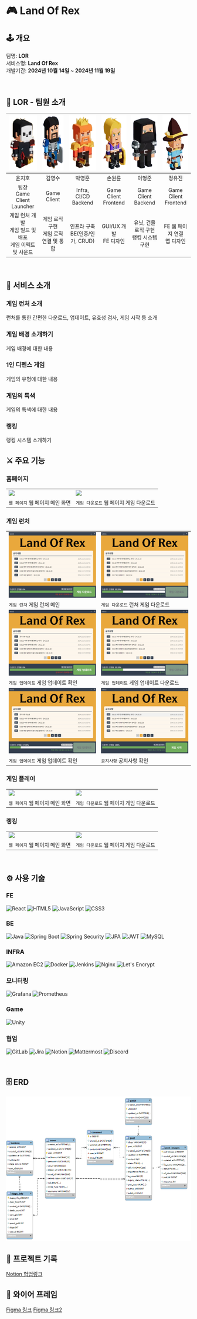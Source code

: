 # 🎮 **Land Of Rex**

## 🕹️ 개요

팀명: **LOR**  
  서비스명: **Land Of Rex**  
  개발기간: **2024년 10월 14일 ~ 2024년 11월 19일**  

<br>

## 🏹 LOR - 팀원 소개
|             <img src="./docs/Image/Profile/yjh.png" width="100%" height="150">              | <img src="./docs/Image/Profile/kys.png" width="100%" height="150"> | <img src="./docs/Image/Profile/pyh.png" width="100%" height="150"> | <img src="./docs/Image/Profile/syr.png" width="100%" height="150">|<img src="./docs/Image/Profile/lhj.png" width="100%" height="150">       |           <img src="./docs/Image/Profile/jyj.png" width="100%" height="150">           |
| :-----------------------------------------------------------------------------------: | :----------------------------------------------------------: | :----------------------------------------------------------: | :------------------------------------------------------------------------------------: | :----------------------------------------------------------------------: | :------------------------------------------------------------------------------: |
|                                        윤지호                                         |                            김영수                            |                            박영훈                            |                                         손원륜                                         |                                  이형준                                  |                                      정유진                                      |
|                                  팀장<br>Game Client<br>Launcher                                  |                         Game Client                          |                         Infra, CI/CD<br>Backend                          |                                Game Client<br>Frontend                                 |                     Game Client<br>Backend                      |                            Game Client<br>Frontend                             |
| 게임 런처 개발<br>게임 빌드 및 배포<br>게임 이펙트 및 사운드 |          게임 로직 구현<br>게임 로직 연결 및 통합           |        인프라 구축<br>BE(인증/인가, CRUD)        | GUI/UX 개발<br>FE 디자인 | 유닛, 건물 로직 구현<br>랭킹 시스템 구현 | FE 웹 페이지 연결<br>맵 디자인 |

<br>  

## 🔋 서비스 소개
### 게임 런처 소개
런처를 통한 간편한 다운로드, 업데이트, 유효성 검사, 게임 시작 등 소개

### 게임 배경 소개하기
게임 배경에 대한 내용

### 1인 디펜스 게임
게임의 유형에 대한 내용

### 게임의 특색
게임의 특색에 대한 내용

### 랭킹
랭킹 시스템 소개하기

## ⚔️ 주요 기능

### 홈페이지

|                                           |                                         |
| ----------------------------------------- | --------------------------------------- |
| <img src="./docs/Image/Web/웹메인.gif">     | <img src="./docs/Image/download.gif">   |
| `웹 페이지` 웹 페이지 메인 화면           | `게임 다운로드` 웹 페이지 게임 다운로드 |


### 게임 런처

|                                           |                                         |
| ----------------------------------------- | --------------------------------------- |
| <img src="./docs/Image/LauncherImage/03_런처 시작 화면.png">     | <img src="./docs/Image/LauncherImage/04-2_게임 다운로드.png">   |
| `게임 런처` 게임 런처 메인           | `게임 다운로드` 런처 게임 다운로드 |
| <img src="./docs/Image/LauncherImage/06-1_게임 업데이트 화면.png">     | <img src="./docs/Image/LauncherImage/04-2_게임 다운로드.png">   |
| `게임 업데이트` 게임 업데이트 확인           | `게임 업데이트` 게임 업데이트 다운로드 |
| <img src="./docs/Image/LauncherImage/07-1_게임 유효성 검사.png">     | <img src="./docs/Image/LauncherImage/05-3_런처 메인 화면 - 공지사항.png">   |
| `게임 업데이트` 게임 업데이트 확인           | `공지사항` 공지사항 확인 |

### 게임 플레이

|                                           |                                         |
| ----------------------------------------- | --------------------------------------- |
| <img src="./docs/Image/web-main.png">     | <img src="./docs/Image/download.gif">   |
| `웹 페이지` 웹 페이지 메인 화면           | `게임 다운로드` 웹 페이지 게임 다운로드 |


### 랭킹

|                                           |                                         |
| ----------------------------------------- | --------------------------------------- |
| <img src="./docs/Image/web-main.png">     | <img src="./docs/Image/download.gif">   |
| `웹 페이지` 웹 페이지 메인 화면           | `게임 다운로드` 웹 페이지 게임 다운로드 |


<br>

## ⚙️ 사용 기술

### **FE**
![React](https://img.shields.io/badge/react-%2320232a.svg?style=for-the-badge&logo=react&logoColor=%2361DAFB)
![HTML5](https://img.shields.io/badge/html5-E34F26?style=for-the-badge&logo=html5&logoColor=white)
![JavaScript](https://img.shields.io/badge/java%20script-F7DF1E?style=for-the-badge&logo=javascript&logoColor=black)
![CSS3](https://img.shields.io/badge/css3-1572B6?style=for-the-badge&logo=css3&logoColor=white)

### **BE**
![Java](https://img.shields.io/badge/java-%23ED8B00.svg?style=for-the-badge&logo=openjdk&logoColor=white)
![Spring Boot](https://img.shields.io/badge/springboot-6DB33F?style=for-the-badge&logo=springboot&logoColor=white)
![Spring Security](https://img.shields.io/badge/Spring%20Security-6DB33F?style=for-the-badge&logo=Spring%20Security&logoColor=white)
![JPA](https://img.shields.io/badge/JPA-%23323330.svg?style=for-the-badge&logo=hibernate&logoColor=%235C95F7)
![JWT](https://img.shields.io/badge/jwt-000000?style=for-the-badge&logo=jsonwebtokens&logoColor=white)
![MySQL](https://img.shields.io/badge/MySQL-4479A1?style=for-the-badge&logo=mysql&logoColor=white)

### **INFRA**
![Amazon EC2](https://img.shields.io/badge/Amazon%20EC2-FF9900?style=for-the-badge&logo=amazonec2&logoColor=white)
![Docker](https://img.shields.io/badge/Docker-2496ED?style=for-the-badge&logo=docker&logoColor=white)
![Jenkins](https://img.shields.io/badge/Jenkins-D24939?style=for-the-badge&logo=jenkins&logoColor=white)
![Nginx](https://img.shields.io/badge/Nginx-009639?style=for-the-badge&logo=nginx&logoColor=white)
![Let's Encrypt](https://img.shields.io/badge/letsencrypt-003A70?style=for-the-badge&logo=letsencrypt&logoColor=white)

### **모니터링**
![Grafana](https://img.shields.io/badge/grafana-%23F46800.svg?style=for-the-badge&logo=grafana&logoColor=white)
![Prometheus](https://img.shields.io/badge/Prometheus-E6522C?style=for-the-badge&logo=Prometheus&logoColor=white)

### **Game**

![Unity](https://img.shields.io/badge/Unity-FFFFFF?style=for-the-badge&logo=unity&logoColor=black)

### **협업**

![GitLab](https://img.shields.io/badge/GitLab-FC6D26?style=for-the-badge&logo=gitlab&logoColor=white)
![Jira](https://img.shields.io/badge/Jira-0052CC?style=for-the-badge&logo=jirasoftware&logoColor=white)
![Notion](https://img.shields.io/badge/Notion-000000?style=for-the-badge&logo=notion&logoColor=white)
![Mattermost](https://img.shields.io/badge/mattermost-0058CC?style=for-the-badge&logo=mattermost&logoColor=white)
![Discord](https://img.shields.io/badge/discord-5865F2?style=for-the-badge&logo=discord&logoColor=white)

<br>

## 🗄️ ERD

![ERD다이어그램](./docs/Image/ERD_land_of_rex.png)

## 📒 프로젝트 기록
[Notion 협업링크](https://oval-dodo-b77.notion.site/E102-11fdf4eec30280f18fd9fe328a0ca17f?pvs=4)

## 🎨 와이어 프레임
[Figma 링크](https://www.figma.com/design/9MbhoiVHDfmFhzG5Ibmjok/%EB%94%94%ED%8E%9C%EC%8A%A4-%EA%B2%8C%EC%9E%84?t=B0gUzqpYPm0p053Q-1)
[Figma 링크2](https://www.figma.com/design/mrw6CKBeZo7pXfFO9Xzgt0/Untitled?node-id=0-1&node-type=canvas&t=BQkGtvYe4VWJXEup-0)

